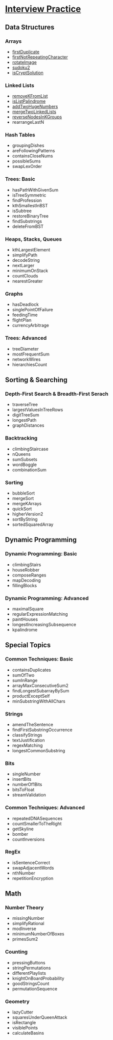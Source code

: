 # [Interview Practice](https://app.codesignal.com/interview-practice)

## Data Structures

### Arrays

* [firstDuplicate](https://github.com/RevansChen/online-judge/tree/master/Codefights/interview-practice/arrays/firstDuplicate/)
* [firstNotRepeatingCharacter](https://github.com/RevansChen/online-judge/tree/master/Codefights/interview-practice/arrays/firstNotRepeatingCharacter/)
* [rotateImage](https://github.com/RevansChen/online-judge/tree/master/Codefights/interview-practice/arrays/rotateImage/)
* [sudoku2](https://github.com/RevansChen/online-judge/tree/master/Codefights/interview-practice/arrays/sudoku2/)
* [isCryptSolution](https://github.com/RevansChen/online-judge/tree/master/Codefights/interview-practice/arrays/isCryptSolution/)

### Linked Lists

* [removeKFromList](https://github.com/RevansChen/online-judge/tree/master/Codefights/interview-practice/linked-lists/removeKFromList/)
* [isListPalindrome](https://github.com/RevansChen/online-judge/tree/master/Codefights/interview-practice/linked-lists/isListPalindrome/)
* [addTwoHugeNumbers](https://github.com/RevansChen/online-judge/tree/master/Codefights/interview-practice/linked-lists/addTwoHugeNumbers/)
* [mergeTwoLinkedLists](https://github.com/RevansChen/online-judge/tree/master/Codefights/interview-practice/linked-lists/mergeTwoLinkedLists/)
* [reverseNodesInKGroups](https://github.com/RevansChen/online-judge/tree/master/Codefights/interview-practice/linked-lists/reverseNodesInKGroups/)
* rearrangeLastN

### Hash Tables

* groupingDishes
* areFollowingPatterns
* containsCloseNums
* possibleSums
* swapLexOrder

### Trees: Basic

* hasPathWithGivenSum
* isTreeSymmetric
* findProfession
* kthSmallestInBST
* isSubtree
* restoreBinaryTree
* findSubstrings
* deleteFromBST

### Heaps, Stacks, Queues

* kthLargestElement
* simplifyPath
* decodeString
* nextLarger
* minimumOnStack
* countClouds
* nearestGreater

### Graphs

* hasDeadlock
* singlePointOfFailure
* feedingTime
* flightPlan
* currencyArbitrage

### Trees: Advanced

* treeDiameter
* mostFrequentSum
* networkWires
* hierarchiesCount

## Sorting & Searching

### Depth-First Search & Breadth-First Serach

* traverseTree
* largestValuesInTreeRows
* digitTreeSum
* longestPath
* graphDistances

### Backtracking

* climbingStaircase
* nQueens
* sumSubsets
* wordBoggle
* combinationSum

### Sorting

* bubbleSort
* mergeSort
* mergeKArrays
* quickSort
* higherVersion2
* sortByString
* sortedSquaredArray

## Dynamic Programming

### Dynamic Programming: Basic

* climbingStairs
* houseRobber
* composeRanges
* mapDecoding
* fillingBlocks

### Dynamic Programming: Advanced

* maximalSquare
* regularExpressionMatching
* paintHouses
* longestIncreasingSubsequence
* kpalindrome

## Special Topics

### Common Techniques: Basic

* containsDuplicates
* sumOfTwo
* sumInRange
* arrayMaxConsecutiveSum2
* findLongestSubarrayBySum
* productExceptSelf
* minSubstringWithAllChars

### Strings

* amendTheSentence
* findFirstSubstringOccurrence
* classifyStrings
* textJustification
* regexMatching
* longestCommonSubstring

### Bits

* singleNumber
* insertBits
* numberOf1Bits
* bitsToFloat
* streamValidation

### Common Techniques: Advanced

* repeatedDNASequences
* countSmallerToTheRight
* getSkyline
* bomber
* countInversions

### RegEx

* isSentenceCorrect
* swapAdjacentWords
* nthNumber
* repetitionEncryption

## Math

### Number Theory

* missingNumber
* simplifyRational
* modInverse
* minimumNumberOfBoxes
* primesSum2

### Counting

* pressingButtons
* stringPermutations
* differentPlaylists
* knightOnBoardProbability
* goodStringsCount
* permutationSequence

### Geometry

* lazyCutter
* squaresUnderQueenAttack
* isRectangle
* visiblePoints
* calculateBasins
